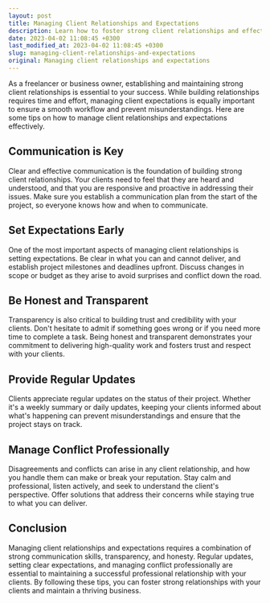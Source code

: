 ```yaml
---
layout: post
title: Managing Client Relationships and Expectations
description: Learn how to foster strong client relationships and effectively manage their expectations to maintain a successful business.
date: 2023-04-02 11:08:45 +0300
last_modified_at: 2023-04-02 11:08:45 +0300
slug: managing-client-relationships-and-expectations
original: Managing client relationships and expectations
---
```

As a freelancer or business owner, establishing and maintaining strong client relationships is essential to your success. While building relationships requires time and effort, managing client expectations is equally important to ensure a smooth workflow and prevent misunderstandings. Here are some tips on how to manage client relationships and expectations effectively.

## Communication is Key
Clear and effective communication is the foundation of building strong client relationships. Your clients need to feel that they are heard and understood, and that you are responsive and proactive in addressing their issues. Make sure you establish a communication plan from the start of the project, so everyone knows how and when to communicate.

## Set Expectations Early
One of the most important aspects of managing client relationships is setting expectations. Be clear in what you can and cannot deliver, and establish project milestones and deadlines upfront. Discuss changes in scope or budget as they arise to avoid surprises and conflict down the road.

## Be Honest and Transparent
Transparency is also critical to building trust and credibility with your clients. Don't hesitate to admit if something goes wrong or if you need more time to complete a task. Being honest and transparent demonstrates your commitment to delivering high-quality work and fosters trust and respect with your clients.

## Provide Regular Updates
Clients appreciate regular updates on the status of their project. Whether it's a weekly summary or daily updates, keeping your clients informed about what's happening can prevent misunderstandings and ensure that the project stays on track.

## Manage Conflict Professionally
Disagreements and conflicts can arise in any client relationship, and how you handle them can make or break your reputation. Stay calm and professional, listen actively, and seek to understand the client's perspective. Offer solutions that address their concerns while staying true to what you can deliver.

## Conclusion
Managing client relationships and expectations requires a combination of strong communication skills, transparency, and honesty. Regular updates, setting clear expectations, and managing conflict professionally are essential to maintaining a successful professional relationship with your clients. By following these tips, you can foster strong relationships with your clients and maintain a thriving business.
